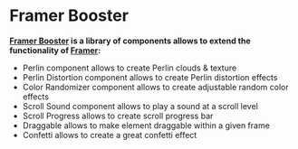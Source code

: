 # Framer Booster

**[Framer Booster](https://tetragon-interest-876349.framer.app/home-en) is a library of components allows to extend the functionality of [Framer](https://www.framer.com):**
* Perlin component allows to create Perlin clouds & texture
* Perlin Distortion component allows to create Perlin distortion effects
* Color Randomizer component allows to create adjustable random color effects
* Scroll Sound component allows to play a sound at a scroll level
* Scroll Progress allows to create scroll progress bar
* Draggable allows to make element draggable within a given frame
* Confetti allows to create a great confetti effect
